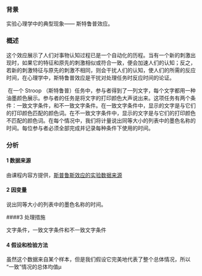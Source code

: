### 背景 

实验心理学中的典型现象—— 斯特鲁普效应。

### 概述

​        这个效应展示了人们对事物认知过程已是一个自动化的历程。当有一个新的刺激出现时，如果它的特征和原先的刺激相似或符合一致，便会加速人们的认知；反之，若新的刺激特征与原先的刺激不相同，则会干扰人们的认知，使人们的所需的反应时间，在心理学中，斯特鲁普效应是干扰对处理任务时反应时间的论证。

​        在一个 Stroop （斯特鲁普）任务中，参与者得到了一列文字，每个文字都用一种油墨颜色展示。参与者的任务是将文字的打印颜色大声说出来。这项任务有两个条件：一致文字条件，和不一致文字条件。在一致文字条件中，显示的文字是与它们的打印颜色匹配的颜色词。在不一致文字条件中，显示的文字是与它们的打印颜色不匹配的颜色词。在每个情况中，我们将计量说出同等大小的列表中的墨色名称的时间。每位参与者必须全部完成并记录每种条件下使用的时间。

### 分析

#### 1 数据来源

由课程内容方提供，[斯普鲁斯效应的实验数据来源](https://d17h27t6h515a5.cloudfront.net/topher/2016/September/57ce3363_stroopdata/stroopdata.csv) 

#### 2 因变量

说出同等大小的列表中的墨色名称的时间。

####3 处理措施

文字条件，一致文字条件和不一致文字条件

#### 4 假设和检验方法

虽然这个数据来自某个样本，但是我们假设它完美地代表了整个总体情况，所以 “一致”情况的总体均值μ









